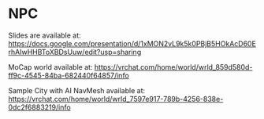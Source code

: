 # NPC

Slides are available at: https://docs.google.com/presentation/d/1xMON2vL9k5k0PBjB5HOkAcD60ErhAIwHHBToXBDsUuw/edit?usp=sharing

MoCap world available at: https://vrchat.com/home/world/wrld_859d580d-ff9c-4545-84ba-682440f64857/info

Sample City with AI NavMesh available at: https://vrchat.com/home/world/wrld_7597e917-789b-4256-838e-0dc2f6883219/info
